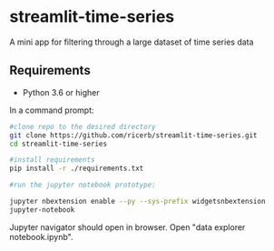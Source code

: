 # streamlit-time-series

A mini app for filtering through a large dataset of time series data

## Requirements

* Python 3.6 or higher

In a command prompt:

```bash
#clone repo to the desired directory
git clone https://github.com/ricerb/streamlit-time-series.git
cd streamlit-time-series

#install requirements
pip install -r ./requirements.txt

#run the jupyter notebook prototype:

jupyter nbextension enable --py --sys-prefix widgetsnbextension
jupyter-notebook
```
Jupyter navigator should open in browser. Open "data explorer notebook.ipynb".